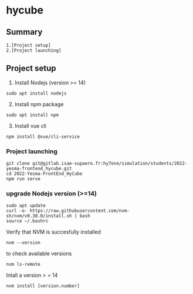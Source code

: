 # hycube

## Summary
```
1.[Project setup]
2.[Project launching]
```

## Project setup

1. Install Nodejs (version >= 14)
```
sudo apt install nodejs
```
2. Install npm package 
```
sudo apt install npm
```
3. Install vue cli
```
npm install @vue/cli-service
```

### Project launching
```
git clone git@gitlab.isae-supaero.fr:hy7one/simulation/students/2022-yesma-frontend_hycube.git
cd 2022-Yesma-FrontEnd_HyCube
npm run serve 
```

### upgrade Nodejs version (>=14)

```
sudo apt update
curl -o- https://raw.githubusercontent.com/nvm-sh/nvm/v0.38.0/install.sh | bash
source ~/.bashrc
```
Verify that NVM is succesfully installed 
```
nvm --version 
```

to check available versions
```
nvm ls-remote
```

Intall a version > = 14
```
nvm install [version.number]
```



